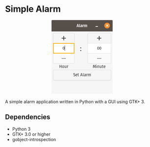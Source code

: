 # Simple Alarm
<center>

![Example Screenshot](res/example-screenshot-1.png) 

</center>
A simple alarm application written in Python with a GUI using GTK+ 3.

## Dependencies
- Python 3
- GTK+ 3.0 or higher
- gobject-introspection